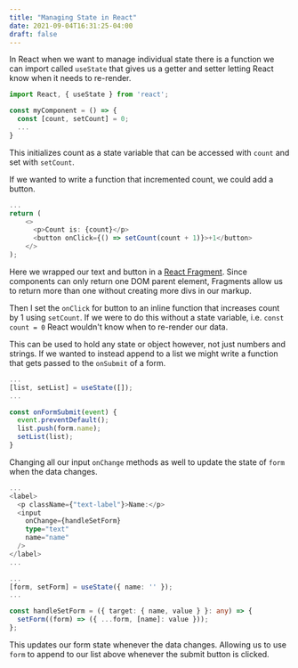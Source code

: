 ```yaml
---
title: "Managing State in React"
date: 2021-09-04T16:31:25-04:00
draft: false
---
```


In React when we want to manage individual state there is a function we can
import called `useState` that gives us a getter and setter letting React know
when it needs to re-render.

```typescript
import React, { useState } from 'react';

const myComponent = () => {
  const [count, setCount] = 0;
  ...
}
```

This initializes count as a state variable that can be accessed with `count`
and set with `setCount`.

If we wanted to write a function that incremented count, we could add a button.

```typescript
...
return (
    <>
      <p>Count is: {count}</p>
      <button onClick={() => setCount(count + 1)}>+1</button>
    </>
);
```

Here we wrapped our text and button in a [React
Fragment](https://reactjs.org/docs/fragments.html). Since components can only
return one DOM parent element, Fragments allow us to return more than one
without creating more divs in our markup.

Then I set the `onClick` for button to an inline function that increases count
by 1 using `setCount`. If we were to do this without a state variable, i.e.
`const count = 0` React wouldn't know when to re-render our data.

This can be used to hold any state or object however, not just numbers and
strings. If we wanted to instead append to a list we might write a function
that gets passed to the `onSubmit` of a form.

```typescript
...
[list, setList] = useState([]);
...

const onFormSubmit(event) {
  event.preventDefault();
  list.push(form.name);
  setList(list);
}
```

Changing all our input `onChange` methods as well to update the state of `form`
when the data changes.

```typescript
...
<label>
  <p className={"text-label"}>Name:</p>
  <input
    onChange={handleSetForm}
    type="text"
    name="name"
  />
</label>
...
```

```typescript
...
[form, setForm] = useState({ name: '' });
...

const handleSetForm = ({ target: { name, value } }: any) => {
  setForm((form) => ({ ...form, [name]: value }));
};
```

This updates our form state whenever the data changes. Allowing us to use
`form` to append to our list above whenever the submit button is clicked.
